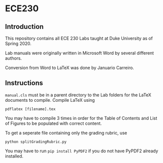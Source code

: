 # ECE230

## Introduction

This repository contains all ECE 230 Labs taught at Duke University as of Spring 2020.

Lab manuals were originally written in Microsoft Word by several different authors. 

Conversion from Word to LaTeX was done by Januario Carreiro.

## Instructions

`manual.cls` must be in a parent directory to the Lab folders for the LaTeX documents to compile. Compile LaTeX using 

```
pdflatex [filename].tex
```

You may have to compile 3 times in order for the Table of Contents and List of Figures to be populated with correct content.

To get a seperate file containing only the grading rubric, use

```
python splitGradingRubric.py
```

You may have to run `pip install PyPDF2` if you do not have PyPDF2 already installed.

